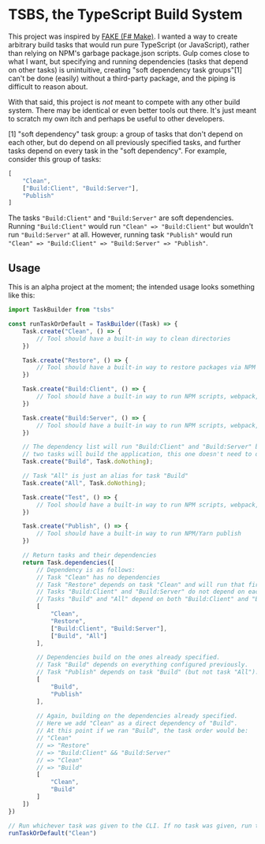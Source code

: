 # TSBS, the TypeScript Build System

This project was inspired by [FAKE (F# Make)](http://fake.build/index.html). I wanted a way to create arbitrary build tasks that would run pure TypeScript (or JavaScript), rather than relying on NPM's garbage package.json scripts. Gulp comes close to what I want, but specifying and running dependencies (tasks that depend on other tasks) is unintuitive, creating "soft dependency task groups"[1] can't be done (easily) without a third-party package, and the piping is difficult to reason about.

With that said, this project is *not* meant to compete with any other build system. There may be identical or even better tools out there. It's just meant to scratch my own itch and perhaps be useful to other developers.

[1] "soft dependency" task group: a group of tasks that don't depend on each other, but do depend on all previously specified tasks, and further tasks depend on every task in the "soft dependency". For example, consider this group of tasks:

```ts
[
    "Clean",
    ["Build:Client", "Build:Server"],
    "Publish"
]
```

The tasks `"Build:Client"` and `"Build:Server"` are soft dependencies. Running `"Build:Client"` would run `"Clean" => "Build:Client"` but wouldn't run `"Build:Server"` at all. However, running task `"Publish"` would run `"Clean" => "Build:Client" => "Build:Server" => "Publish"`.

## Usage

This is an alpha project at the moment; the intended usage looks something like this:

```ts
import TaskBuilder from "tsbs"

const runTaskOrDefault = TaskBuilder((Task) => {
    Task.create("Clean", () => {
        // Tool should have a built-in way to clean directories
    })

    Task.create("Restore", () => {
        // Tool should have a built-in way to restore packages via NPM or Yarn
    })

    Task.create("Build:Client", () => {
        // Tool should have a built-in way to run NPM scripts, webpack, or any executable
    })

    Task.create("Build:Server", () => {
        // Tool should have a built-in way to run NPM scripts, webpack, or any executable
    })

    // The dependency list will run "Build:Client" and "Build:Server" before running "Build". Since those
    // two tasks will build the application, this one doesn't need to do anything.
    Task.create("Build", Task.doNothing);

    // Task "All" is just an alias for task "Build"
    Task.create("All", Task.doNothing);

    Task.create("Test", () => {
        // Tool should have a built-in way to run NPM scripts, webpack, or any executable
    })

    Task.create("Publish", () => {
        // Tool should have a built-in way to run NPM/Yarn publish
    })

    // Return tasks and their dependencies
    return Task.dependencies([
        // Dependency is as follows:
        // Task "Clean" has no dependencies
        // Task "Restore" depends on task "Clean" and will run that first
        // Tasks "Build:Client" and "Build:Server" do not depend on each other, but do depend on "Restore" (and its dependencies)
        // Tasks "Build" and "All" depend on both "Build:Client" and "Build:Server"
        [
            "Clean",
            "Restore",
            ["Build:Client", "Build:Server"],
            ["Build", "All"]
        ],

        // Dependencies build on the ones already specified.
        // Task "Build" depends on everything configured previously.
        // Task "Publish" depends on task "Build" (but not task "All").
        [
            "Build",
            "Publish"
        ],
        
        // Again, building on the dependencies already specified.
        // Here we add "Clean" as a direct dependency of "Build".
        // At this point if we ran "Build", the task order would be:
        // "Clean"
        // => "Restore"
        // => "Build:Client" && "Build:Server"
        // => "Clean"
        // => "Build"
        [
            "Clean",
            "Build"
        ]
    ])
})

// Run whichever task was given to the CLI. If no task was given, run the "Clean" task instead.
runTaskOrDefault("Clean")
```
